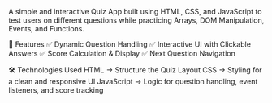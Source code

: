 A simple and interactive Quiz App built using HTML, CSS, and JavaScript to test users on different questions while practicing Arrays, DOM Manipulation, Events, and Functions.

🚀 Features
✅ Dynamic Question Handling
✅ Interactive UI with Clickable Answers
✅ Score Calculation & Display
✅ Next Question Navigation

🛠 Technologies Used
HTML → Structure the Quiz Layout
CSS → Styling for a clean and responsive UI
JavaScript → Logic for question handling, event listeners, and score tracking
